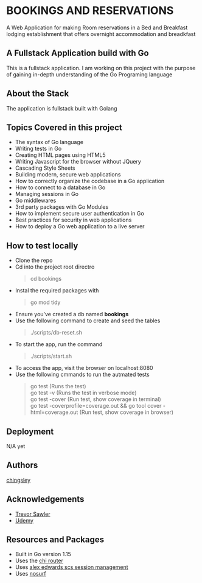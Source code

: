 # BOOKINGS AND RESERVATIONS

A Web Application for making Room reservations in a Bed and Breakfast lodging establishment that offers overnight accommodation and breadkfast

## A Fullstack Application build with Go

This is a fullstack application. I am working on this project with the purpose of gaining in-depth understanding of the Go Programing language

## About the Stack

The application is fullstack built with Golang

## Topics Covered in this project

- The syntax of Go language
- Writing tests in Go
- Creating HTML pages using HTML5
- Writing Javascript for the browser without JQuery
- Cascading Style Sheets
- Building modern, secure web applications
- How to correctly organize the codebase in a Go application
- How to connect to a database in Go
- Managing sessions in Go
- Go middlewares
- 3rd party packages with Go Modules
- How to implement secure user authentication in Go
- Best practices for security in web applications
- How to deploy a Go web application to a live server

## How to test locally

- Clone the repo
- Cd into the project root directro
  > cd bookings
- Instal the required packages with
  > go mod tidy
- Ensure you've created a db named **bookings**
- Use the following command to create and seed the tables
  > ./scripts/db-reset.sh
- To start the app, run the command
  > ./scripts/start.sh
- To access the app, visit the browser on localhost:8080
- Use the following cmmands to run the autmated tests
  > go test (Runs the test)<br/>
  > go test -v (Runs the test in verbose mode)<br />
  > go test -cover (Run test, show coverage in terminal)<br />
  > go test -coverprofile=coverage.out && go tool cover -html=coverage.out (Run test, show coverage in browser)

## Deployment

N/A yet

## Authors

[chingsley](https://github.com/chingsley)

## Acknowledgements

- [Trevor Sawler](https://www.udemy.com/course/building-modern-web-applications-with-go/?referralCode=0415FB906223F10C6800#instructor-1)
- [Udemy](https://www.udemy.com)

## Resources and Packages

- Built in Go version 1.15
- Uses the [chi router](github.com/go-chi/chi)
- Uses [alex edwards scs session management](github.com/alexedwards/scs)
- Uses [nosurf](github.com/justinas/nosurf)
